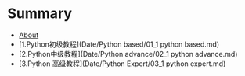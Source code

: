 # Summary

* [About](README.md)
* [1.Python初级教程](Date/Python based/01_1 python based.md)
* [2.Python中级教程](Date/Python advance/02_1 python advance.md)
* [3.Python 高级教程](Date/Python Expert/03_1 python expert.md)

